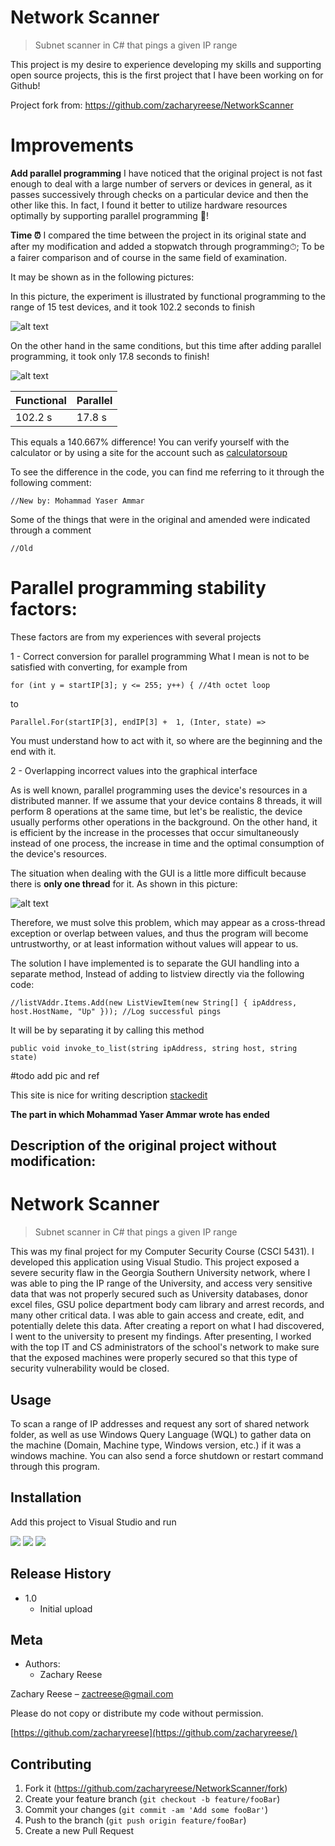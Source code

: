 
#  Network Scanner
>Subnet scanner in C# that pings a given IP range

This project is my desire to experience developing my skills and supporting open source projects, this is the first project that I have been working on for Github!

Project fork from: https://github.com/zacharyreese/NetworkScanner


# Improvements

**Add parallel programming**
I have noticed that the original project is not fast enough to deal with a large number of servers or devices in general, as it passes successively through checks on a particular device and then the other like this.
In fact, I found it better to utilize hardware resources optimally by supporting parallel programming 🎯!

**Time ⏰**
I compared the time between the project in its original state and after my modification and added a stopwatch through programming⏱; To be a fairer comparison and of course in the same field of examination.

It may be shown as in the following pictures:

In this picture, the experiment is illustrated by functional programming to the range of 15 test devices, and it took 102.2 seconds to finish

![alt text](https://github.com/MohammadYAmmar/NetworkScanner/blob/feature/parallelProgramming/Picture%20of%20functional%20programming.png "Picture of functional programming")

On the other hand in the same conditions, but this time after adding parallel programming, it took only 17.8 seconds to finish!

![alt text](https://github.com/MohammadYAmmar/NetworkScanner/blob/feature/parallelProgramming/Picture%20of%20parallel%20programming.png "Picture of parallel programming")

| Functional | Parallel |
|--|--|
| 102.2 s | 17.8 s |

This equals a 140.667% difference!
You can verify yourself with the calculator or by using a site for the account such as [calculatorsoup](https://www.calculatorsoup.com/calculators/algebra/percent-difference-calculator.php)

To see the difference in the code, you can find me referring to it through the following comment:

    //New by: Mohammad Yaser Ammar
    
Some of the things that were in the original and amended were indicated through a comment

    //Old

# Parallel programming stability factors:
These factors are from my experiences with several projects

1 - Correct conversion for parallel programming
What I mean is not to be satisfied with converting, for example from

    for (int y = startIP[3]; y <= 255; y++) { //4th octet loop
   to 
   

    Parallel.For(startIP[3], endIP[3] +  1, (Inter, state) => 
    
You must understand how to act with it, so where are the beginning and the end with it.

2 - Overlapping incorrect values into the graphical interface

As is well known, parallel programming uses the device's resources in a distributed manner. If we assume that your device contains 8 threads, it will perform 8 operations at the same time, but let's be realistic, the device usually performs other operations in the background. On the other hand, it is efficient by the increase in the processes that occur simultaneously instead of one process, the increase in time and the optimal consumption of the device's resources.

The situation when dealing with the GUI is a little more difficult because there is **only one thread** for it. As shown in this picture: 

![alt text](https://i.stack.imgur.com/6MtB3.png
 "Picture of UI thread")

Therefore, we must solve this problem, which may appear as a cross-thread exception or overlap between values, and thus the program will become untrustworthy, or at least information without values will appear to us.

The solution I have implemented is to separate the GUI handling into a separate method, Instead of adding to listview directly via the following code:

    //listVAddr.Items.Add(new ListViewItem(new String[] { ipAddress, host.HostName, "Up" })); //Log successful pings

It will be by separating it by calling this method

    public void invoke_to_list(string ipAddress, string host, string state)


#todo add pic and ref

This site is nice for writing description [stackedit](https://stackedit.io/)


**The part in which Mohammad Yaser Ammar wrote has ended**



## Description of the original project without modification:

# Network Scanner
>Subnet scanner in C# that pings a given IP range

This was my final project for my Computer Security Course (CSCI 5431). I developed this application using Visual Studio. This project exposed a severe security flaw in the Georgia Southern University network, where I was able to ping the IP range of the University, and access very sensitive data that was not properly secured such as University databases, donor excel files, GSU police department body cam library and arrest records, and many other critical data. I was able to gain access and create, edit, and potentially delete this data. After creating a report on what I had discovered, I went to the university to present my findings. After presenting, I worked with the top IT and CS administrators of the school's network to make sure that the exposed machines were properly secured so that this type of security vulnerability would be closed.

## Usage

To scan a range of IP addresses and request any sort of shared network folder, as well as use Windows Query Language (WQL) to gather data on the machine (Domain, Machine type, Windows version, etc.) if it was a windows machine. You can also send a force shutdown or restart command through this program.

## Installation

Add this project to Visual Studio and run

![][pic1]
![][pic2]
![][pic3]

[pic1]: https://i.gyazo.com/dd998a93ad8e46db59b84649a38d7d67.png
[pic2]: https://imgur.com/QZNfGT1.jpg
[pic3]: https://imgur.com/YwqaBvR.jpg

## Release History

* 1.0
    * Initial upload

## Meta

* Authors:
    * Zachary Reese

Zachary Reese – zactreese@gmail.com

Please do not copy or distribute my code without permission.

[https://github.com/zacharyreese](https://github.com/zacharyreese/)

## Contributing

1. Fork it (<https://github.com/zacharyreese/NetworkScanner/fork>)
2. Create your feature branch (`git checkout -b feature/fooBar`)
3. Commit your changes (`git commit -am 'Add some fooBar'`)
4. Push to the branch (`git push origin feature/fooBar`)
5. Create a new Pull Request



